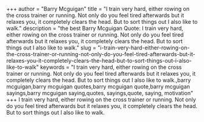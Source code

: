+++
author = "Barry Mcguigan"
title = "I train very hard, either rowing on the cross trainer or running. Not only do you feel tired afterwards but it relaxes you, it completely clears the head. But to sort things out I also like to walk."
description = "the best Barry Mcguigan Quote: I train very hard, either rowing on the cross trainer or running. Not only do you feel tired afterwards but it relaxes you, it completely clears the head. But to sort things out I also like to walk."
slug = "i-train-very-hard-either-rowing-on-the-cross-trainer-or-running-not-only-do-you-feel-tired-afterwards-but-it-relaxes-you-it-completely-clears-the-head-but-to-sort-things-out-i-also-like-to-walk"
keywords = "I train very hard, either rowing on the cross trainer or running. Not only do you feel tired afterwards but it relaxes you, it completely clears the head. But to sort things out I also like to walk.,barry mcguigan,barry mcguigan quotes,barry mcguigan quote,barry mcguigan sayings,barry mcguigan saying,quotes, sayings,quote, saying, motivation"
+++
I train very hard, either rowing on the cross trainer or running. Not only do you feel tired afterwards but it relaxes you, it completely clears the head. But to sort things out I also like to walk.
